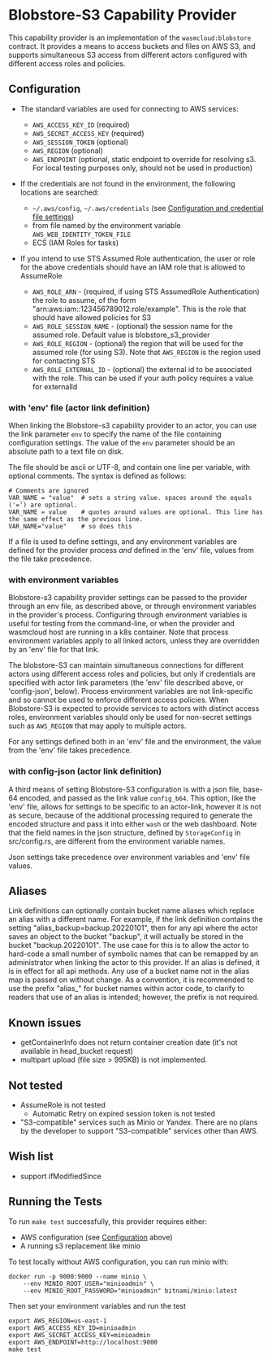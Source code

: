 # Blobstore-S3 Capability Provider

This capability provider is an implementation of the `wasmcloud:blobstore` contract. 
It provides a means to access buckets and files on AWS S3, and supports simultaneous S3 access
from different actors configured with different access roles and policies.

## Configuration

- The standard variables are used for connecting to AWS services:
  - `AWS_ACCESS_KEY_ID` (required)
  - `AWS_SECRET_ACCESS_KEY` (required)
  - `AWS_SESSION_TOKEN` (optional)
  - `AWS_REGION` (optional)
  - `AWS_ENDPOINT` (optional, static endpoint to override for resolving s3. For local testing purposes only, should not be used in production)

- If the credentials are not found in the environment, the following locations are searched:
  - `~/.aws/config`, `~/.aws/credentials` (see [Configuration and credential file settings](https://docs.aws.amazon.com/cli/latest/userguide/cli-configure-files.html))
  - from file named by the environment variable `AWS_WEB_IDENTITY_TOKEN_FILE`
  - ECS (IAM Roles for tasks)

- If you intend to use STS Assumed Role authentication, the user or role for the above credentials should have an IAM role that is allowed to AssumeRole
  - `AWS_ROLE_ARN` - (required, if using STS AssumedRole Authentication) the role to assume, of the form  "arn:aws:iam::123456789012:role/example". This is the role that should have allowed policies for S3
  - `AWS_ROLE_SESSION_NAME` - (optional) the session name for the assumed role. Default value is blobstore_s3_provider
  - `AWS_ROLE_REGION` - (optional) the region that will be used for the assumed role (for using S3). Note that `AWS_REGION` is the region used for contacting STS
  - `AWS_ROLE_EXTERNAL_ID` - (optional) the external id to be associated with the role. This can be used if your auth policy requires a value for externalId


### with 'env' file (actor link definition)

When linking the Blobstore-s3 capability provider to an actor, you can use the link parameter `env`
to specify the name of the file containing configuration settings.
The value of the `env` parameter should be an absolute path to a text file on disk.

The file should be ascii or UTF-8, and contain one line per variable, with optional comments. The syntax is defined as follows:
```
# Comments are ignored
VAR_NAME = "value"  # sets a string value. spaces around the equals ('=') are optional.
VAR_NAME = value    # quotes around values are optional. This line has the same effect as the previous line.
VAR_NAME="value"    # so does this
```

If a file is used to define settings, and any environment variables are defined for the provider process 
_and_ defined in the 'env' file, values from the file take precedence.

### with environment variables

Blobstore-s3 capability provider settings can be passed to the provider through an env file, as
described above, or through environment variables in the provider's process. Configuring through environment variables
is useful for testing from the command-line, or when the provider and wasmcloud host are running in a k8s container.
Note that process environment variables apply to all linked actors, unless they are overridden by an 'env' file for that link.

The blobstore-S3 can maintain simultaneous connections for different actors using different access roles and policies,
but only if credentials are specified with actor link parameters (the 'env' file described above,
or 'config-json', below). Process environment variables are not link-specific and so cannot be used to enforce
different access policies. When Blobstore-S3 is expected to provide services to actors with distinct
access roles, environment variables should only be used for non-secret settings such as `AWS_REGION`
that may apply to multiple actors.

For any settings defined both in an 'env' file and the environment, the value from the 'env' file takes precedence.

### with config-json (actor link definition)

A third means of setting Blobstore-S3 configuration is with a json file, base-64 encoded,
and passed as the link value `config_b64`. This option, like the 'env' file, allows for settings
to be specific to an actor-link, however it is not as secure, because of the additional processing
required to generate the encoded structure and pass it into either `wash` or the web dashboard.
Note that the field names in the json structure, defined by `StorageConfig` in src/config.rs,
are different from the environment variable names.

Json settings take precedence over environment variables and 'env' file values.


## Aliases

Link definitions can optionally contain bucket name aliases which replace an alias with a different name.
For example, if the link definition contains the setting "alias_backup=backup.20220101", then for any api
where the actor saves an object to the bucket "backup", it will actually be stored in the bucket "backup.20220101".
The use case for this is to allow the actor to hard-code a small number of symbolic names that can be remapped
by an administrator when linking the actor to this provider. If an alias is defined, it is in effect for all api methods.
Any use of a bucket name not in the alias map is passed on without change. As a convention, it is recommended
to use the prefix "alias_" for bucket names within actor code, to clarify to readers that use of an alias is intended;
however, the prefix is not required.


## Known issues

- getContainerInfo does not return container creation date (it's not available in head_bucket request)
- multipart upload (file size > 995KB) is not implemented.

## Not tested

- AssumeRole is not tested
  - Automatic Retry on expired session token is not tested
- "S3-compatible" services such as Minio or Yandex. There are no plans by the developer to support "S3-compatible" services other than AWS.

## Wish list

- support ifModifiedSince


## Running the Tests
To run `make test` successfully, this provider requires either:
- AWS configuration (see [Configuration](#Configuration) above)
- A running s3 replacement like minio

To test locally without AWS configuration, you can run minio with:
```shell
docker run -p 9000:9000 --name minio \
    --env MINIO_ROOT_USER="minioadmin" \
    --env MINIO_ROOT_PASSWORD="minioadmin" bitnami/minio:latest
```

Then set your environment variables and run the test
```shell
export AWS_REGION=us-east-1
export AWS_ACCESS_KEY_ID=minioadmin
export AWS_SECRET_ACCESS_KEY=minioadmin
export AWS_ENDPOINT=http://localhost:9000
make test
```
